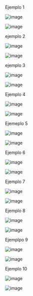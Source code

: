 Ejemplo 1


![image](https://github.com/user-attachments/assets/5b931257-ba92-4ff0-b1dc-a847173956f3)


![image](https://github.com/user-attachments/assets/5b1c2fdb-e030-40d2-aa91-6c931aa76684)



ejemplo 2


![image](https://github.com/user-attachments/assets/7413feaf-127e-4c89-b6fa-e8c8b18a29c6)


![image](https://github.com/user-attachments/assets/649fe041-c49e-449b-9a86-e9fa6221ef64)



ejemplo 3


![image](https://github.com/user-attachments/assets/af7e9dc0-4c10-4eff-8434-6475d948d20e)


![image](https://github.com/user-attachments/assets/d622a576-79e4-4c96-b956-33fcce331248)



Ejemplo 4 


![image](https://github.com/user-attachments/assets/a3b12dad-1b74-445e-bb0f-a46b6797d79f)


![image](https://github.com/user-attachments/assets/13d23106-f4c8-41b1-939e-7ad452b1fcd3)


Ejemeplo 5


![image](https://github.com/user-attachments/assets/be69e123-ab06-427f-8ce2-af86bf58ed52)


![image](https://github.com/user-attachments/assets/055e3c81-1b85-43f8-85b2-c81d8fa620aa)


Ejemplo 6 

![image](https://github.com/user-attachments/assets/f1b14688-f1eb-4c86-bd23-5a4019ffa9e0)


![image](https://github.com/user-attachments/assets/3ee0a2f8-4895-47b9-b820-2641583ce69b)


Ejemplo 7


![image](https://github.com/user-attachments/assets/ffe3644b-466e-4a72-98a2-cf56b9ab3d0f)


![image](https://github.com/user-attachments/assets/7f560a21-8516-4316-a919-26c26acd6965)


Ejemplo 8 


![image](https://github.com/user-attachments/assets/4fa85e44-977c-4897-95fc-a3d26403ec15)


![image](https://github.com/user-attachments/assets/af57e639-df11-4420-b828-8481d92e394d)


Ejemplpo 9


![image](https://github.com/user-attachments/assets/983ad034-17bd-4445-a69f-886f4521122f)


![image](https://github.com/user-attachments/assets/44a81522-d2af-452b-b32e-23b3d09030b0)


Ejemplo 10


![image](https://github.com/user-attachments/assets/2e31331e-1c3a-43d1-ada1-f1f575a895e3)


![image](https://github.com/user-attachments/assets/fcae8511-980b-4338-81c8-e50e599a3def)

